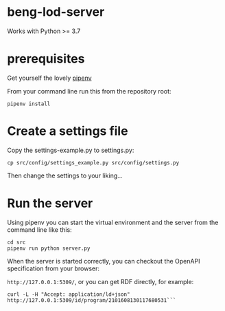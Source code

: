 # beng-lod-server


Works with Python >= 3.7

# prerequisites
Get yourself the lovely [pipenv](https://docs.pipenv.org/en/latest/)

From your command line run this from the repository root:
```
pipenv install
```
# Create a settings file

Copy the settings-example.py to settings.py:

```
cp src/config/settings_example.py src/config/settings.py
```

Then change the settings to your liking...

# Run the server
Using pipenv you can start the virtual environment and the server from the command line like this:
```
cd src
pipenv run python server.py
```

When the server is started correctly, you can checkout the OpenAPI specification from your browser: 

```http://127.0.0.1:5309/```, 
or you can get RDF directly, for example: 
```
curl -L -H "Accept: application/ld+json" http://127.0.0.1:5309/id/program/2101608130117680531``` 
